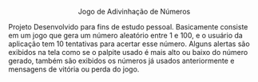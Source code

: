 <p align='center'>Jogo de Adivinhação de Números</p>
<p>Projeto Desenvolvido para fins de estudo pessoal. Basicamente consiste em um jogo que gera um número aleatório entre 1 e 100, e o usuário da aplicação tem 10 tentativas para acertar esse número. Alguns alertas são exibidos na tela como se o palpite usado é mais alto ou baixo do número gerado, também são exibidos os números já usados anteriormente e mensagens de vitória ou perda do jogo. </p>
